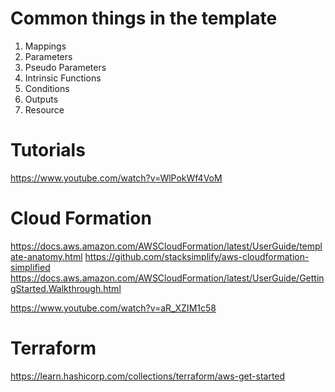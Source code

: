 # Common things in the template
1. Mappings
2. Parameters
3. Pseudo Parameters
4. Intrinsic Functions
5. Conditions
6. Outputs
7. Resource

# Tutorials
https://www.youtube.com/watch?v=WlPokWf4VoM

# Cloud Formation
https://docs.aws.amazon.com/AWSCloudFormation/latest/UserGuide/template-anatomy.html
https://github.com/stacksimplify/aws-cloudformation-simplified
https://docs.aws.amazon.com/AWSCloudFormation/latest/UserGuide/GettingStarted.Walkthrough.html

https://www.youtube.com/watch?v=aR_XZIM1c58

# Terraform
https://learn.hashicorp.com/collections/terraform/aws-get-started  